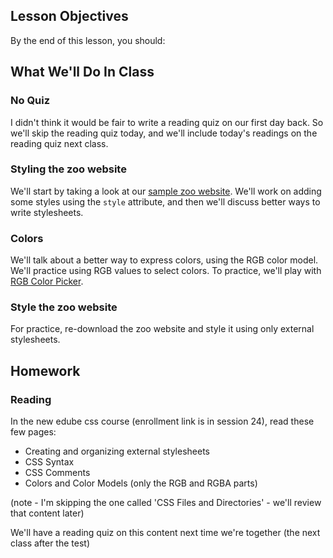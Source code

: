## Lesson Objectives
By the end of this lesson, you should:


## What We'll Do In Class

### No Quiz

I didn't think it would be fair to write a reading quiz on our first day back. So we'll skip the reading quiz today, and we'll include today's readings on the reading quiz next class.

### Styling the zoo website

We'll start by taking a look at our [sample zoo website](https://github.com/CJonesExample/CJonesExample.github.io/tree/main/zoo). We'll work on adding some styles using the `style` attribute, and then we'll discuss better ways to write stylesheets. 

### Colors
We'll talk about a better way to express colors, using the RGB color model. We'll practice using RGB values to select colors. To practice, we'll play with [RGB Color Picker](https://rgbcolorpicker.com/).

### Style the zoo website
For practice, re-download the zoo website and style it using only external stylesheets.

## Homework

### Reading
In the new edube css course (enrollment link is in session 24), read these few pages:

- Creating and organizing external stylesheets
- CSS Syntax
- CSS Comments
- Colors and Color Models (only the RGB and RGBA parts)

(note - I'm skipping the one called 'CSS Files and Directories' - we'll review that content later)

We'll have a reading quiz on this content next time we're together (the next class after the test)
